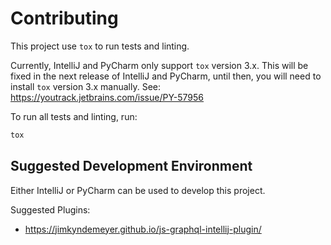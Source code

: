 # Contributing

This project use `tox` to run tests and linting.

Currently, IntelliJ and PyCharm only support `tox` version 3.x.
This will be fixed in the next release of IntelliJ and PyCharm, until then, you will need to install `tox` version 3.x manually.
See: https://youtrack.jetbrains.com/issue/PY-57956

To run all tests and linting, run:

```bash
tox
```

## Suggested Development Environment

Either IntelliJ or PyCharm can be used to develop this project.

Suggested Plugins:
 - https://jimkyndemeyer.github.io/js-graphql-intellij-plugin/
